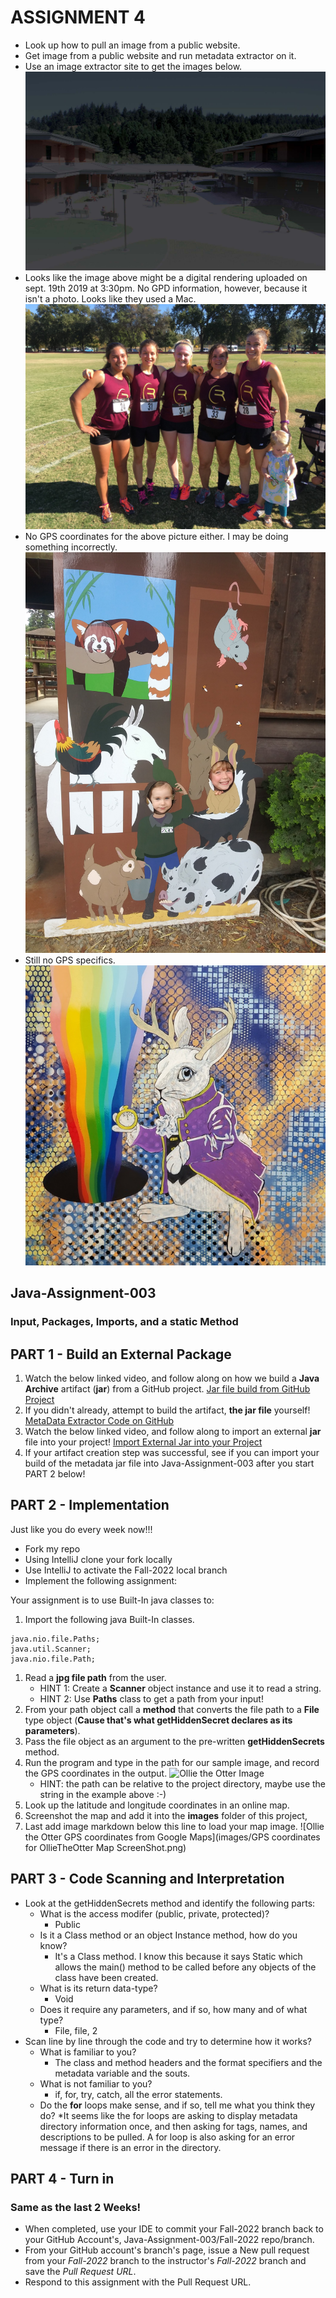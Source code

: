 # ASSIGNMENT 4
* Look up how to pull an image from a public website.
* Get image from a public website and run metadata extractor on it.
* Use an image extractor site to get the images below. 
  ![extracted image from CR landing page](images/crquad.jpg)
* Looks like the image above might be a digital rendering uploaded on sept. 19th 2019 at 3:30pm. No GPD information, however, because it isn't a photo. Looks like they used a Mac.
  ![extracted image from CR landing page: a sport of some kind.](images/ysoop1sa.jpeg)
* No GPS coordinates for the above picture either. I may be doing something incorrectly.
  ![downloaded from my google photos](images/zoo.jpg)
* Still no GPS specifics.
  ![downloaded from cr website](images/art.jpg)

## Java-Assignment-003
### Input, Packages, Imports, and a static Method
## PART 1 - Build an External Package
1. Watch the below linked video, and follow along on how we build a **Java Archive** artifact (**jar**) from a GitHub project.
[Jar file build from GitHub Project](https://pdx.nv.instructuremedia.com/fetch/QkFoYkIxc0hhUVRKb0U0RGFRUmRkUVFDYkNzSG9QNFVZdz09LS1hYTBhODRlOWU5NTdkMzljZDU4ZThiM2Y1N2RmNDZhMmI4NGUxMmM0.mp4)
1. If you didn't already, attempt to build the artifact, **the jar file** yourself!
[MetaData Extractor Code on GitHub](https://github.com/drewnoakes/metadata-extractor)
1. Watch the below linked video, and follow along to import an external **jar** file into your project!
[Import External Jar into your Project](https://pdx.nv.instructuremedia.com/fetch/QkFoYkIxc0hhUVM0b1U0RGFRVGJkUVFDYkNzSEJmOFVZdz09LS0yYWY5NmMwYzM2MDA0ZGY5YTAzNTQ0NjM0ZTNmYWI2NTk4ZGMyYjRk.mp4)
1. If your artifact creation step was successful, see if you can import your build of the metadata jar file into Java-Assignment-003 after you start PART 2 below!

## PART 2 - Implementation
Just like you do every week now!!!
* Fork my repo
* Using IntelliJ clone your fork locally
* Use IntelliJ to activate the Fall-2022 local branch
* Implement the following assignment:

Your assignment is to use Built-In java classes to:

1. Import the following java Built-In classes.
```
java.nio.file.Paths;
java.util.Scanner;
java.nio.file.Path;
```
1. Read a **jpg file path** from the user.
     * HINT 1: Create a **Scanner** object instance and use it to read a string.
     * HINT 2: Use **Paths** class to get a path from your input!
1. From your path object call a **method** that converts the file path to a **File** type object (**Cause that's what getHiddenSecret declares as its parameters**).
1. Pass the file object as an argument to the pre-written **getHiddenSecrets** method.
1. Run the program and type in the path for our sample image, and record the GPS coordinates in the output.
  ![Ollie the Otter Image](images/OllieTheOtter.jpg)
    * HINT: the path can be relative to the project directory, maybe use the string in the example above :-)
1. Look up the latitude and longitude coordinates in an online map.
1. Screenshot the map and add it into the **images** folder of this project,
1. Last add image markdown below this line to load your map image.
   ![Ollie the Otter GPS coordinates from Google Maps](images/GPS coordinates for OllieTheOtter Map ScreenShot.png)

## PART 3 - Code Scanning and Interpretation
* Look at the getHiddenSecrets method and identify the following parts:
    * What is the access modifer (public, private, protected)?
      * Public
    * Is it a Class method or an object Instance method, how do you know?
      * It's a Class method. I know this because it says Static which allows the main() method to be called before any objects of the class have been created.
    * What is its return data-type?
      * Void
    * Does it require any parameters, and if so, how many and of what type?
      * File, file, 2
* Scan line by line through the code and try to determine how it works?
    * What is familiar to you?
      * The class and method headers and the format specifiers and the metadata variable and the souts.
    * What is not familiar to you?
      * if, for, try, catch, all the error statements.
    * Do the **for** loops make sense, and if so, tell me what you think they do?
        *It seems like the for loops are asking to display metadata directory information once, and then asking for tags, names, and descriptions to be pulled. A for loop is also asking for an error message if there is an error in the directory.
## PART 4 - Turn in
### Same as the last 2 Weeks!
* When completed, use your IDE to commit your Fall-2022 branch back to your GitHub Account's, Java-Assignment-003/Fall-2022 repo/branch.
* From your GitHub account's branch's page, issue a New pull request from your *Fall-2022* branch to the instructor's *Fall-2022* branch and save the *Pull Request URL*.
* Respond to this assignment with the Pull Request URL.

